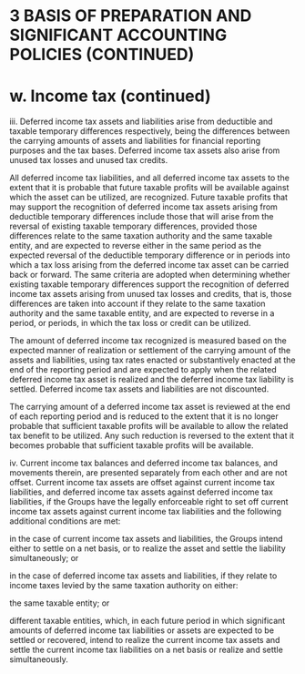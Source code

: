 # 3 BASIS OF PREPARATION AND SIGNIFICANT ACCOUNTING POLICIES (CONTINUED)

# w. Income tax (continued)

iii. Deferred income tax assets and liabilities arise from deductible and taxable temporary differences respectively, being the differences between the carrying amounts of assets and liabilities for financial reporting purposes and the tax bases. Deferred income tax assets also arise from unused tax losses and unused tax credits.

All deferred income tax liabilities, and all deferred income tax assets to the extent that it is probable that future taxable profits will be available against which the asset can be utilized, are recognized. Future taxable profits that may support the recognition of deferred income tax assets arising from deductible temporary differences include those that will arise from the reversal of existing taxable temporary differences, provided those differences relate to the same taxation authority and the same taxable entity, and are expected to reverse either in the same period as the expected reversal of the deductible temporary difference or in periods into which a tax loss arising from the deferred income tax asset can be carried back or forward. The same criteria are adopted when determining whether existing taxable temporary differences support the recognition of deferred income tax assets arising from unused tax losses and credits, that is, those differences are taken into account if they relate to the same taxation authority and the same taxable entity, and are expected to reverse in a period, or periods, in which the tax loss or credit can be utilized.

The amount of deferred income tax recognized is measured based on the expected manner of realization or settlement of the carrying amount of the assets and liabilities, using tax rates enacted or substantively enacted at the end of the reporting period and are expected to apply when the related deferred income tax asset is realized and the deferred income tax liability is settled. Deferred income tax assets and liabilities are not discounted.

The carrying amount of a deferred income tax asset is reviewed at the end of each reporting period and is reduced to the extent that it is no longer probable that sufficient taxable profits will be available to allow the related tax benefit to be utilized. Any such reduction is reversed to the extent that it becomes probable that sufficient taxable profits will be available.

iv. Current income tax balances and deferred income tax balances, and movements therein, are presented separately from each other and are not offset. Current income tax assets are offset against current income tax liabilities, and deferred income tax assets against deferred income tax liabilities, if the Groups have the legally enforceable right to set off current income tax assets against current income tax liabilities and the following additional conditions are met:

in the case of current income tax assets and liabilities, the Groups intend either to settle on a net basis, or to realize the asset and settle the liability simultaneously; or

in the case of deferred income tax assets and liabilities, if they relate to income taxes levied by the same taxation authority on either:

the same taxable entity; or

different taxable entities, which, in each future period in which significant amounts of deferred income tax liabilities or assets are expected to be settled or recovered, intend to realize the current income tax assets and settle the current income tax liabilities on a net basis or realize and settle simultaneously.